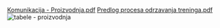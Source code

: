 [Komunikacija - Proizvodnja.pdf](https://github.com/Skolica-fudbala/dokumentacija/files/11467139/Komunikacija.-.Proizvodnja.pdf)
[Predlog procesa odrzavanja treninga.pdf](https://github.com/Skolica-fudbala/dokumentacija/files/11467145/Predlog.procesa.odrzavanja.treninga.pdf)
![tabele - proizvodnja](https://github.com/Skolica-fudbala/dokumentacija/assets/115643415/2295b1a5-4c62-4a89-81db-4c0922e69f04)
